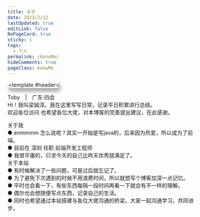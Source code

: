 ```yaml
---
title: 关于
date: 2023/2/22
lastUpdated: true
editLink: false
NoPageCard: true
sticky: 1
tags:
  - 个人
permalink: /konwMe/
hideComments: true
pageClass: konwMe
---
```

<meteor></meteor>
<el-card class="konwMe-card" shadow="hover">
  <template #header>
    <div class="card-header">
      <div class="card-header_images card-header_size">
        <div class="card-header_images1 card-header_size"></div>
        <div class="card-header_images2 card-header_size"></div>
      </div>
      <div class="card-header_content">
        <span class="header_name">Toby</span>
        <span style="margin:0 10px">|</span>
        <span>广东·四会</span>
        <div>Hi！我叫梁铖淳。我在这里写写日常，记录平日积累进行总结。</div>
        <div>
          欢迎各位访问
          <SvgIcon name="T-kaixin" :size="30"/>
          也希望各位大佬，对本博客的完善提出建议，在此感谢。
          <SvgIcon name="T-xin1" :size="20"/>
        </div>
      </div>
    </div>
  </template>
  <div>
    <!-- 关于我 -->
    <el-divider content-position="left" class="konwMe-divider"><SvgIcon name="T-shouye1" :size="30"/>关于我</el-divider>
      <div class="card-content">
        <div>● enmmmm 怎么说呢？其实一开始是写java的，后来因为热爱，所以成为了前端。</div>
        <div>● 目前在 深圳 任职 前端开发工程师</div>
        <div>● 我很平庸的，只求今天的自己比昨天优秀就满足了。</div>
      </div>
    <!-- 关于本站 -->
    <el-divider content-position="left" class="konwMe-divider"><SvgIcon name="T-shezhi" :size="25"/>关于本站</el-divider>
      <div class="card-content">
        <div>● 有时候解决了一些问题，可是过后就忘记了。</div>
        <div>● 为了避免下次遇到的时候不用浪费时间，所以就想写个博客加深一点记忆。</div>
        <div>● 平时也会看一下，有些东西每隔一段时间再看一下就会有不一样的理解。</div>
        <div>● 偶尔也会想随便写点东西，记录自己的生活。</div>
        <div>● 同时也希望通过本站搭建与各位大佬沟通的桥梁，大家一起沟通学习，共同进步。</div>
      </div>
  </div>
</el-card>

<script setup>
import {ref,reactive,onMounted,getCurrentInstance} from "vue";

const { proxy } = getCurrentInstance()

</script>

<style lang="scss">
  .page-container.konwMe {
    margin-bottom: 0;
    background: url(https://toby607-1317049696.cos.ap-guangzhou.myqcloud.com/images/202303201032562.jpg/compress75);
    background-repeat: no-repeat;
    background-position: center;
    background-size: auto 100%;
  }
  .page-title {
    text-align: center;
  }
  .page-container.konwMe footer  .xicon-container.meta-item-label{
    color: #fff
  }
  .konwMe-card {
    overflow: visible;
    margin-top: 20px;
    border-radius: 10px;
    backdrop-filter: blur(5px);
    background-color: rgba(255,255,255, 0.075);
    box-shadow: rgba(0, 0, 0, 0.3) 2px 8px 8px;
    border: 2px rgba(255,255,255,0.4) solid;
    border-bottom: 2px rgba(40,40,40,0.35) solid;
    border-right: 2px rgba(40,40,40,0.35) solid;
    .el-card__header {
      padding: 5px 20px;
      border-bottom: none;
    }
    .card-header {
      display:flex;
      .card-header_size {
        width:80px;
        height:80px;
      }
      .card-header_images1 {
        display: block;
        background:url(https://toby607-1317049696.cos.ap-guangzhou.myqcloud.com/images/202303201032564.png/compress50);
        background-size: auto 100%;
      }
      .card-header_images2 {
        display:none;
        background:url(https://toby607-1317049696.cos.ap-guangzhou.myqcloud.com/images/202303201032561.png/compress50);
        background-size: 100% 100%;
      }
      .card-header_images {
        position: absolute;
        top: -20px;
        transition: all 1.2s;
        &:hover {
          transform: rotate(720deg);
          .card-header_images1 {
            display: none;
          }
          .card-header_images2 {
            display: block;
          }
        }
      }
      .card-header_content {
        margin-left: 6em;
        color: #000;
        .icon {
          vertical-align: middle;
        }
      }
      .header_name {
        font-size: 20px;
        font-weight: 600;
      }
    }
    .card-content {
      color: #fff;
      text-shadow: 0 0 2px #5D67E8;
    }
  }
  .konwMe-divider .el-divider__text {
    border-radius: 30px;
    background: linear-gradient(145deg, #ffffff, #e6e6e6);
    box-shadow:  5px 5px 10px #666666,0 0 10px #ffffff;
    .T-icon {
      vertical-align: bottom;
      margin-right: 5px;
    }
  }
</style>
